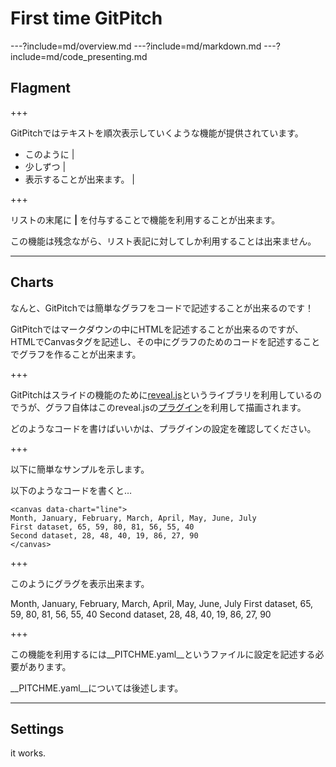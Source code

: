 # First time GitPitch

---?include=md/overview.md
---?include=md/markdown.md
---?include=md/code_presenting.md

## Flagment

+++

GitPitchではテキストを順次表示していくような機能が提供されています。

- このように |
- 少しずつ |
- 表示することが出来ます。 |

+++

リストの末尾に __|__ を付与することで機能を利用することが出来ます。

この機能は残念ながら、リスト表記に対してしか利用することは出来ません。

---

## Charts

なんと、GitPitchでは簡単なグラフをコードで記述することが出来るのです！

GitPitchではマークダウンの中にHTMLを記述することが出来るのですが、HTMLでCanvasタグを記述し、その中にグラフのためのコードを記述することでグラフを作ることが出来ます。

+++

GitPitchはスライドの機能のために[reveal.js](http://lab.hakim.se/reveal-js/)というライブラリを利用しているのでうが、グラフ自体はこのreveal.jsの[プラグイン](https://github.com/rajgoel/reveal.js-plugins/tree/master/chart)を利用して描画されます。

どのようなコードを書けばいいかは、プラグインの設定を確認してください。

+++

以下に簡単なサンプルを示します。

以下のようなコードを書くと…

```
<canvas data-chart="line">
Month, January, February, March, April, May, June, July
First dataset, 65, 59, 80, 81, 56, 55, 40
Second dataset, 28, 48, 40, 19, 86, 27, 90
</canvas>
```

+++

このようにグラグを表示出来ます。

<canvas data-chart="line">
Month, January, February, March, April, May, June, July
First dataset, 65, 59, 80, 81, 56, 55, 40
Second dataset, 28, 48, 40, 19, 86, 27, 90
</canvas>

+++

この機能を利用するには__PITCHME.yaml__というファイルに設定を記述する必要があります。

__PITCHME.yaml__については後述します。

---

## Settings

it works.
